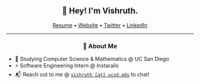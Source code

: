 <h2 align="center">👋 Hey! I'm Vishruth.</h2>
<p align="center">
  <a href="https://github.com/vishruthb/resume">Resume</a> •
  <a href="https://vishruthb.github.io/">Website</a> •
  <a href="https://twitter.com/vishruthbx">Twitter</a> •
  <a href="https://www.linkedin.com/in/vishruthb/">LinkedIn</a>
</p>

-------
<h3 align="center">🍎 About Me</h3>

- 🔱 Studying Computer Science & Mathematics @ UC San Diego
- ⚡ Software Engineering Intern @ Instarails
- 📬 Reach out to me @ [`vishruth [at] ucsd.edu`](mailto:vishruth@ucsd.edu) to chat!
